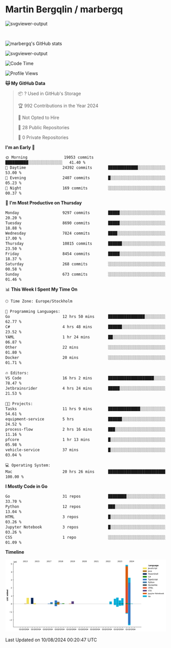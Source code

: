 # Martin Bergqlin / marbergq

![svgviewer-output](https://user-images.githubusercontent.com/2405410/206014777-22d41ecb-c24f-421d-b7d9-bba2cb5bb0de.svg)

<br>

<!--- [![Martin's Week](https://github-readme-stats.vercel.app/api/wakatime?username=marbergq&theme=dark)](https://github.com/anuraghazra/github-readme-stats) -->

![marbergq's GitHub stats](https://github-readme-stats.vercel.app/api?username=marbergq&count_private=true&show_icons=true)

![svgviewer-output](https://wakatime.com/badge/user/3f0a2069-6683-4e19-9a4a-7d21ea815067.svg)

<!--START_SECTION:waka-->
![Code Time](http://img.shields.io/badge/Code%20Time-4%2C252%20hrs%2040%20mins-blue)

![Profile Views](http://img.shields.io/badge/Profile%20Views-0-blue)

**🐱 My GitHub Data** 

> 📦 ? Used in GitHub's Storage 
 > 
> 🏆 992 Contributions in the Year 2024
 > 
> 🚫 Not Opted to Hire
 > 
> 📜 28 Public Repositories 
 > 
> 🔑 0 Private Repositories 
 > 
**I'm an Early 🐤** 

```text
🌞 Morning                19053 commits       ██████████░░░░░░░░░░░░░░░   41.40 % 
🌆 Daytime                24392 commits       █████████████░░░░░░░░░░░░   53.00 % 
🌃 Evening                2407 commits        █░░░░░░░░░░░░░░░░░░░░░░░░   05.23 % 
🌙 Night                  169 commits         ░░░░░░░░░░░░░░░░░░░░░░░░░   00.37 % 
```
📅 **I'm Most Productive on Thursday** 

```text
Monday                   9297 commits        █████░░░░░░░░░░░░░░░░░░░░   20.20 % 
Tuesday                  8690 commits        █████░░░░░░░░░░░░░░░░░░░░   18.88 % 
Wednesday                7824 commits        ████░░░░░░░░░░░░░░░░░░░░░   17.00 % 
Thursday                 10815 commits       ██████░░░░░░░░░░░░░░░░░░░   23.50 % 
Friday                   8454 commits        █████░░░░░░░░░░░░░░░░░░░░   18.37 % 
Saturday                 268 commits         ░░░░░░░░░░░░░░░░░░░░░░░░░   00.58 % 
Sunday                   673 commits         ░░░░░░░░░░░░░░░░░░░░░░░░░   01.46 % 
```


📊 **This Week I Spent My Time On** 

```text
🕑︎ Time Zone: Europe/Stockholm

💬 Programming Languages: 
Go                       12 hrs 50 mins      ████████████████░░░░░░░░░   62.77 % 
C#                       4 hrs 48 mins       ██████░░░░░░░░░░░░░░░░░░░   23.52 % 
YAML                     1 hr 24 mins        ██░░░░░░░░░░░░░░░░░░░░░░░   06.87 % 
Other                    22 mins             ░░░░░░░░░░░░░░░░░░░░░░░░░   01.80 % 
Docker                   20 mins             ░░░░░░░░░░░░░░░░░░░░░░░░░   01.71 % 

🔥 Editors: 
VS Code                  16 hrs 2 mins       ████████████████████░░░░░   78.47 % 
Jetbrainsrider           4 hrs 24 mins       █████░░░░░░░░░░░░░░░░░░░░   21.53 % 

🐱‍💻 Projects: 
Tasks                    11 hrs 9 mins       ██████████████░░░░░░░░░░░   54.61 % 
equipment-service        5 hrs               ██████░░░░░░░░░░░░░░░░░░░   24.52 % 
process-flow             2 hrs 16 mins       ███░░░░░░░░░░░░░░░░░░░░░░   11.16 % 
pfcore                   1 hr 13 mins        █░░░░░░░░░░░░░░░░░░░░░░░░   05.98 % 
vehicle-service          37 mins             █░░░░░░░░░░░░░░░░░░░░░░░░   03.04 % 

💻 Operating System: 
Mac                      20 hrs 26 mins      █████████████████████████   100.00 % 
```

**I Mostly Code in Go** 

```text
Go                       31 repos            ████████░░░░░░░░░░░░░░░░░   33.70 % 
Python                   12 repos            ███░░░░░░░░░░░░░░░░░░░░░░   13.04 % 
HTML                     3 repos             █░░░░░░░░░░░░░░░░░░░░░░░░   03.26 % 
Jupyter Notebook         3 repos             █░░░░░░░░░░░░░░░░░░░░░░░░   03.26 % 
CSS                      1 repo              ░░░░░░░░░░░░░░░░░░░░░░░░░   01.09 % 
```



**Timeline**

![Lines of Code chart](https://raw.githubusercontent.com/marbergq/marbergq/main/assets/bar_graph.png)


 Last Updated on 10/08/2024 00:20:47 UTC
<!--END_SECTION:waka-->
